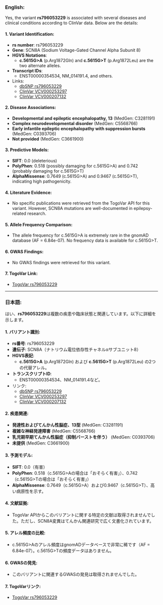 ### English:
Yes, the variant **rs796053229** is associated with several diseases and clinical conditions according to ClinVar data. Below are the details:

#### 1. **Variant Identification**:
   - **rs number**: rs796053229
   - **Gene**: SCN8A (Sodium Voltage-Gated Channel Alpha Subunit 8)
   - **HGVS Notations**:
     - **c.5615G>A** (p.Arg1872Gln) and **c.5615G>T** (p.Arg1872Leu) are the two alternate alleles.
   - **Transcript IDs**:
     - ENST00000354534, NM_014191.4, and others.
   - Links:
     - [dbSNP rs796053229](https://identifiers.org/dbsnp/rs796053229)
     - [ClinVar VCV000253297](https://www.ncbi.nlm.nih.gov/clinvar/variation/253297)
     - [ClinVar VCV000207132](https://www.ncbi.nlm.nih.gov/clinvar/variation/207132)

#### 2. **Disease Associations**:
   - **Developmental and epileptic encephalopathy, 13** (MedGen: C3281191)
   - **Complex neurodevelopmental disorder** (MedGen: C5568766)
   - **Early infantile epileptic encephalopathy with suppression bursts** (MedGen: C0393706)
   - **Not provided** (MedGen: C3661900)

#### 3. **Predictive Models**:
   - **SIFT**: 0.0 (deleterious)
   - **PolyPhen**: 0.518 (possibly damaging for c.5615G>A) and 0.742 (probably damaging for c.5615G>T)
   - **AlphaMissense**: 0.7649 (c.5615G>A) and 0.9467 (c.5615G>T), indicating high pathogenicity.

#### 4. **Literature Evidence**:
   - No specific publications were retrieved from the TogoVar API for this variant. However, SCN8A mutations are well-documented in epilepsy-related research.

#### 5. **Allele Frequency Comparison**:
   - The allele frequency for c.5615G>A is extremely rare in the gnomAD database (AF = 6.84e-07). No frequency data is available for c.5615G>T.

#### 6. **GWAS Findings**:
   - No GWAS findings were retrieved for this variant.

#### 7. **TogoVar Link**:
   - [TogoVar rs796053229](https://togovar.org/variant/12-51807101-G-A)

---

### 日本語:
はい、**rs796053229**は複数の疾患や臨床状態と関連しています。以下に詳細を示します。

#### 1. **バリアント識別**:
   - **rs番号**: rs796053229
   - **遺伝子**: SCN8A（ナトリウム電位依存性チャネルαサブユニット8）
   - **HGVS表記**:
     - **c.5615G>A** (p.Arg1872Gln) および **c.5615G>T** (p.Arg1872Leu) の2つの代替アレル。
   - **トランスクリプトID**:
     - ENST00000354534、NM_014191.4など。
   - リンク:
     - [dbSNP rs796053229](https://identifiers.org/dbsnp/rs796053229)
     - [ClinVar VCV000253297](https://www.ncbi.nlm.nih.gov/clinvar/variation/253297)
     - [ClinVar VCV000207132](https://www.ncbi.nlm.nih.gov/clinvar/variation/207132)

#### 2. **疾患関連**:
   - **発達性およびてんかん性脳症、13型** (MedGen: C3281191)
   - **複雑な神経発達障害** (MedGen: C5568766)
   - **乳児期早期てんかん性脳症（抑制バーストを伴う）** (MedGen: C0393706)
   - **未提供** (MedGen: C3661900)

#### 3. **予測モデル**:
   - **SIFT**: 0.0（有害）
   - **PolyPhen**: 0.518（c.5615G>Aの場合は「おそらく有害」）、0.742（c.5615G>Tの場合は「おそらく有害」）
   - **AlphaMissense**: 0.7649（c.5615G>A）および0.9467（c.5615G>T）、高い病原性を示す。

#### 4. **文献証拠**:
   - TogoVar APIからこのバリアントに関する特定の文献は取得されませんでした。ただし、SCN8A変異はてんかん関連研究で広く文書化されています。

#### 5. **アレル頻度の比較**:
   - c.5615G>Aのアレル頻度はgnomADデータベースで非常に稀です（AF = 6.84e-07）。c.5615G>Tの頻度データはありません。

#### 6. **GWASの発見**:
   - このバリアントに関連するGWASの発見は取得されませんでした。

#### 7. **TogoVarリンク**:
   - [TogoVar rs796053229](https://togovar.org/variant/12-51807101-G-A)